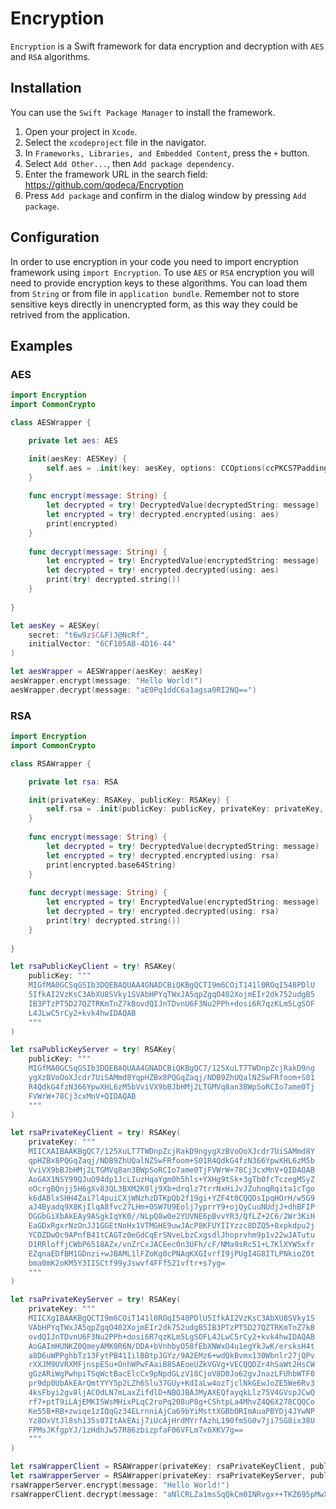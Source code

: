 # Encryption

`Encryption` is a Swift framework for data encryption and decryption with `AES` and `RSA` algorithms.

## Installation

You can use the `Swift Package Manager` to install the framework.

1. Open your project in `Xcode`.
2. Select the `xcodeproject` file in the navigator.
3. In `Frameworks, Libraries, and Embedded Content`, press the `+` button.
4. Select `Add Other...`, then `Add package dependency`.
5. Enter the framework URL in the search field: https://github.com/qodeca/Encryption
6. Press `Add package` and confirm in the dialog window by pressing `Add package`.

## Configuration

In order to use encryption in your code you need to import encryption framework using `import Encryption`.
To use `AES` or `RSA` encryption you will need to provide encryption keys to these algorithms. You can load them from `String` or from file in `application bundle`. Remember not to store sensitive keys directly in unencrypted form, as this way they could be retrived from the application.

## Examples

### AES

```swift
import Encryption
import CommonCrypto

class AESWrapper {

    private let aes: AES

    init(aesKey: AESKey) {
        self.aes = .init(key: aesKey, options: CCOptions(ccPKCS7Padding))
    }
    
    func encrypt(message: String) {
        let decrypted = try! DecryptedValue(decryptedString: message)
        let encrypted = try! decrypted.encrypted(using: aes)
        print(encrypted)
    }
    
    func decrypt(message: String) {
        let encrypted = try! EncryptedValue(encryptedString: message)
        let decrypted = try! encrypted.decrypted(using: aes)
        print(try! decrypted.string())
    }
    
}

let aesKey = AESKey(
    secret: "t6w9z$C&F)J@NcRf",
    initialVector: "6CF105AB-4D16-44"
)

let aesWrapper = AESWrapper(aesKey: aesKey)
aesWrapper.encrypt(message: "Hello World!")
aesWrapper.decrypt(message: "aE0Pq1ddC6a1agsa0RI2NQ==")
```

### RSA

```swift
import Encryption
import CommonCrypto

class RSAWrapper {

    private let rsa: RSA

    init(privateKey: RSAKey, publicKey: RSAKey) {
        self.rsa = .init(publicKey: publicKey, privateKey: privateKey, padding: .OAEP)
    }
    
    func encrypt(message: String) {
        let decrypted = try! DecryptedValue(decryptedString: message)
        let encrypted = try! decrypted.encrypted(using: rsa)
        print(encrypted.base64String)
    }
    
    func decrypt(message: String) {
        let encrypted = try! EncryptedValue(encryptedString: message)
        let decrypted = try! encrypted.decrypted(using: rsa)
        print(try! decrypted.string())
    }
    
}

let rsaPublicKeyClient = try! RSAKey(
    publicKey: """
    MIGfMA0GCSqGSIb3DQEBAQUAA4GNADCBiQKBgQCTI9m6COiT141l0ROqI548PDlU
    5IfkAI2VzKsC3AbXU8SVky1SVAbHPYqTWxJA5qpZgqO402XojmEIr2dk752udgB5
    IB3PTzPT5D27QZTRKmTnZ7kBovdQIJnTDvnU6F3Nu2PPh+dosi6R7qzKLm5LgSOF
    L4JLwC5rCy2+kvk4hwIDAQAB
    """
)

let rsaPublicKeyServer = try! RSAKey(
    publicKey: """
    MIGfMA0GCSqGSIb3DQEBAQUAA4GNADCBiQKBgQC7/125XuLT7TWDnpZcjRakD9ng
    ygXzBVoOoXJcdr7UiSAMmd8YqpHZBx8PQGqZaqj/NDB9ZhUQalNZSwFRfoom+S01
    R4QdkG4fzN366YpwXHL6zM5bVviVX9bBJbHMj2LTGMVq8an3BWpSoRCIo7ame0Tj
    FVWrW+78Cj3cxMnV+QIDAQAB
    """
)

let rsaPrivateKeyClient = try! RSAKey(
    privateKey: """
    MIICXAIBAAKBgQC7/125XuLT7TWDnpZcjRakD9ngygXzBVoOoXJcdr7UiSAMmd8Y
    qpHZBx8PQGqZaqj/NDB9ZhUQalNZSwFRfoom+S01R4QdkG4fzN366YpwXHL6zM5b
    VviVX9bBJbHMj2LTGMVq8an3BWpSoRCIo7ame0TjFVWrW+78Cj3cxMnV+QIDAQAB
    AoGAX1NSY99QJuO94dp1JcLIuzHqaYgm0h5hls+YXHg9tSk+3gTb0fcTczegMSyZ
    oOcrgBQnjj5H6gXv83QL3BXM2K0lj9Xb+drqlz7trrNxHiJvJZuhnqRqita1cTgo
    k6dABlxSHH4Zai7l4puiCXjWNzhzDTKpQb2f19gi+YZF4t0CQQDsIpqHOrH/w5G9
    aJ4Byadq9X8KjIlqA8fvc27LHm+OSW7U9Eolj7yprrY9+ojQyCuuNUdjJ+dhBFIP
    DGGbGiXbAkEAy9ASgkIqYK0//NLpQ8w0e2YUVNE6pBvvYR3/QfLZ+2C6/2Wr3KiH
    EaGDxRgxrNzOnJJ1GGEtNoHx1VTMGHE9uwJAcP8KFUYIIYzzc8DZQ5+8xpkdpu2j
    YCDZDwOc9APnfB41tCAGTz0eGdCqErSNveLbzCxgsdlJhoprvhm9p1v22wJATutu
    D1RRloffjCWbP6518AZx/vnZrCxJACEec0n3UFh/cF/NMa9sRc51+L7KlXYW5xfr
    EZqnaEDfBM1GDnzi+wJBAML1lFZoKg0cPNAqKXGIvrfI9jPUgI4G8ITLPNkioZ0t
    bma0mK2oKM5Y3IISCtf99yJswvf4FFf521vftr+s7yg=
    """
)

let rsaPrivateKeyServer = try! RSAKey(
    privateKey: """
    MIICXgIBAAKBgQCTI9m6COiT141l0ROqI548PDlU5IfkAI2VzKsC3AbXU8SVky1S
    VAbHPYqTWxJA5qpZgqO402XojmEIr2dk752udgB5IB3PTzPT5D27QZTRKmTnZ7kB
    ovdQIJnTDvnU6F3Nu2PPh+dosi6R7qzKLm5LgSOFL4JLwC5rCy2+kvk4hwIDAQAB
    AoGAImHUNKZ0QmeyAMK0R6N/DDA+bVnhbyO58fEbXNWxO4u1egYkJwK/ersksH4t
    a8D6uWPPghbTz13FytPB41IilBBtpJGYz/9A2EMz6+wdQkBvmx130Wbnlr27jQPv
    rXXJM9UVRXMFjnspE5u+OnhWPwFAaiB8SAEoeUZkVGVg+VECQQDZr4hSaWt2HsCW
    gGzARiWgPwhpiTSqWctBacElcCx9pNpdGLzV18CjoV8D0Jo62gvJnazLFUhbWTF0
    pr9dp0UbAkEArQmtYYY5p2LZh6Slu37GUy+KdIaLw4ozTjclNkGEwJoZE5We6Rv3
    4ksFbyi2gv8ljACOdLN7mLaxZifdlD+NBQJBAJMyAXEQfayqkLlz75V4GVspJCwQ
    rf7+ptT9iLAjEMKI5WsMHixPLqC2roPq208uP8g+CShtpLa4MhvZ4Q6X278CQQCo
    Ke55B+RB+zwiqe1zIQqGz34ELrnniAjCa69bYiMsttXGBbORImAuaPBYDj4JYwNP
    Yz8OxVtJl8sh135s07ItAkEAij7iUcAjHrdMYrfAzhL190fm5G0v7ji7SG8ix38U
    FPMsJKfgpYJ/1zHdhJw57R86zbizpfaF06VFLm7x6XKV7g==
    """
)

let rsaWrapperClient = RSAWrapper(privateKey: rsaPrivateKeyClient, publicKey: rsaPublicKeyClient)
let rsaWrapperServer = RSAWrapper(privateKey: rsaPrivateKeyServer, publicKey: rsaPublicKeyServer)
rsaWrapperServer.encrypt(message: "Hello World!")
rsaWrapperClient.decrypt(message: "aNlCRLZa1msSqQkCm0INRvgx++TKZ695pMwXPgmTOhmJceaJf4nEikyh5jbdH9cYEx8wQLbsraE16Ri86luoFd02mcRT0EBEXan2mRYnJVZhbRkdxgFJVipvTAt/fAp6+JcvoquN7boJvH2zzX3RxPkNbsGNqhUNaVk58p87YWc=")
```
